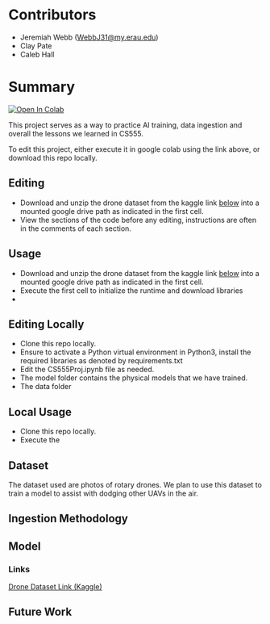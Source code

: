 # Contributors
- Jeremiah Webb (WebbJ31@my.erau.edu)
- Clay Pate
- Caleb Hall

# Summary
[![Open In Colab](https://colab.research.google.com/assets/colab-badge.svg)](https://colab.research.google.com/github/illusion173/CS555UAV/blob/main/CS555Proj.ipynb)

This project serves as a way to practice AI training, data ingestion and overall the lessons we learned in CS555.

To edit this project, either execute it in google colab using the link above, or download this repo locally.

## Editing
- Download and unzip the drone dataset from the kaggle link [below](#links) into a mounted google drive path as indicated in the first cell.
- View the sections of the code before any editing, instructions are often in the comments of each section.

## Usage
- Download and unzip the drone dataset from the kaggle link [below](#links) into a mounted google drive path as indicated in the first cell.
- Execute the first cell to initialize the runtime and download libraries
- 

## Editing Locally
- Clone this repo locally.
- Ensure to activate a Python virtual environment in Python3, install the required libraries as denoted by requirements.txt
- Edit the CS555Proj.ipynb file as needed.
- The model folder contains the physical models that we have trained.
- The data folder 

## Local Usage
- Clone this repo locally.
- Execute the 




## Dataset
The dataset used are photos of rotary drones. We plan to use this dataset to train a model to assist with dodging other UAVs in the air.

## Ingestion Methodology

## Model

### Links
[Drone Dataset Link (Kaggle)](https://www.kaggle.com/datasets/dasmehdixtr/drone-dataset-uav)

## Future Work
